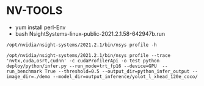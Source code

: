 
# NV-TOOLS

- yum install perl-Env
- bash NsightSystems-linux-public-2021.2.1.58-642947b.run

```
/opt/nvidia/nsight-systems/2021.2.1/bin/nsys profile -h 

/opt/nvidia/nsight-systems/2021.2.1/bin/nsys profile --trace 'nvtx,cuda,osrt,cudnn' -c cudaProfilerApi -o test python deploy/python/infer.py --run_mode=trt_fp16 --device=GPU  --run_benchmark True --threshold=0.5 --output_dir=python_infer_output --image_dir=./demo --model_dir=output_inference/yolot_l_xhead_120e_coco/

```
